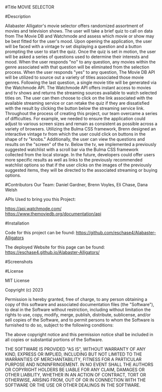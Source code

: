 #Title
MOVIE SELECTOR

#Description

Allabaster Alligator's movie selector offers randomized assortment of movies and television shows. The user will take a brief quiz to call on data from The Movie DB and Watchmode and assess which movie or show may be best fitted for the user's mood. Upon opening the application, the user will be faced with a vintage tv set displaying a question and a button prompting the user to start the quiz. Once the quiz is set in motion, the user will be asked a series of questions used to determine their interests and mood. When the user responds "no" to any question, any movies within the genre associated with that question will be eliminated from the selection process. When the user responds "yes" to any question, The Movie DB API will be utilized to source out a variety of titles associated those movie genres. Following the last question, a single movie title will be generated via the Watchmode API. The Watchmode API offers instant access to movies and tv shows and returns the streaming sources available to watch selected titles on. The user can then choose to click on the link associated with the available streaming service or can retake the quiz if they are dissatisfied with the result by clicking the button below the streaming service link.
Throughout the process of creating this project, our team overcame a series of difficulties. For example, we needed to ensure the application could adjust to various screen sizes and remain as consistent as possible across a variety of browsers. Utilizing the Bulma CSS framework, Brenn designed an interactive vintage tv from which the user could click on buttons in the shape of tv "knobs." Additionally, the user can view the questions and results on the "screen" of the tv. Below the tv, we implemented a previously suggested watchlist with a scroll bar via the Bulma CSS framework collected from the local storage.
In the future, developers could offer users more specific results as well as links to the previously recommended watchlist options so that if the user clicks on the images of the previously suggested items, they will be directed to the associated streaming or buying options.

#Contributors
Our Team:
Daniel Gardner, Brenn Voyles, Eli Chase, Dana Welsh

APIs Used to bring you this Project:

https://api.watchmode.com/
https://www.themoviedb.org/documentation/api

#Installation

Code for this project can be found: https://github.com/eschase4/Alabaster-Alligators

The deployed Website for this page can be found: https://eschase4.github.io/Alabaster-Alligators/

#Screenshots

#License

MIT License

Copyright (c) 2023

Permission is hereby granted, free of charge, to any person obtaining a copy
of this software and associated documentation files (the "Software"), to deal
in the Software without restriction, including without limitation the rights
to use, copy, modify, merge, publish, distribute, sublicense, and/or sell
copies of the Software, and to permit persons to whom the Software is
furnished to do so, subject to the following conditions:

The above copyright notice and this permission notice shall be included in all
copies or substantial portions of the Software.

THE SOFTWARE IS PROVIDED "AS IS", WITHOUT WARRANTY OF ANY KIND, EXPRESS OR
IMPLIED, INCLUDING BUT NOT LIMITED TO THE WARRANTIES OF MERCHANTABILITY,
FITNESS FOR A PARTICULAR PURPOSE AND NONINFRINGEMENT. IN NO EVENT SHALL THE
AUTHORS OR COPYRIGHT HOLDERS BE LIABLE FOR ANY CLAIM, DAMAGES OR OTHER
LIABILITY, WHETHER IN AN ACTION OF CONTRACT, TORT OR OTHERWISE, ARISING FROM,
OUT OF OR IN CONNECTION WITH THE SOFTWARE OR THE USE OR OTHER DEALINGS IN THE
SOFTWARE.
